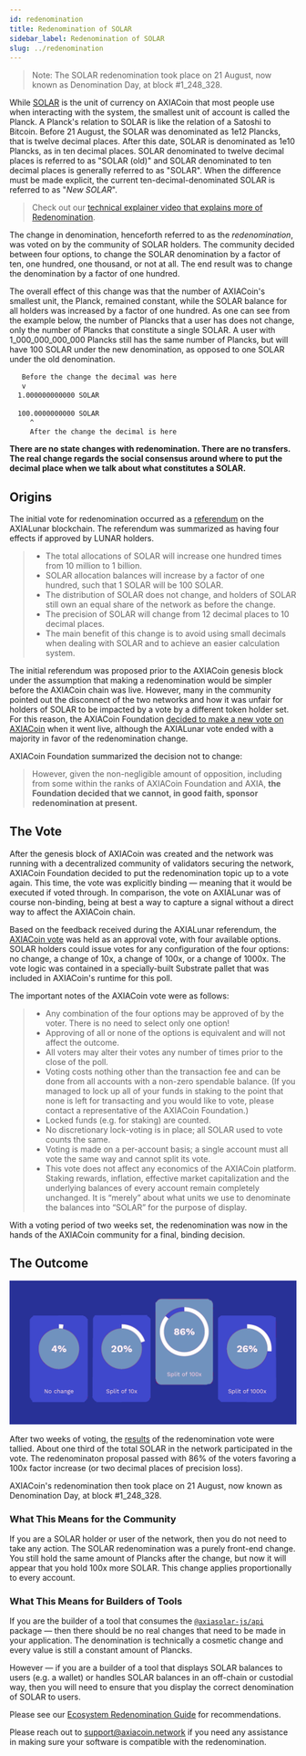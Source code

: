 ```yaml
---
id: redenomination
title: Redenomination of SOLAR
sidebar_label: Redenomination of SOLAR
slug: ../redenomination
---
```


> Note: The SOLAR redenomination took place on 21 August, now known as Denomination Day, at block
> #1_248_328.

While [SOLAR](../learn/learn-SOLAR.md) is the unit of currency on AXIACoin that most people use when interacting
with the system, the smallest unit of account is called the Planck. A Planck's relation to SOLAR is
like the relation of a Satoshi to Bitcoin. Before 21 August, the SOLAR was denominated as 1e12
Plancks, that is twelve decimal places. After this date, SOLAR is denominated as 1e10 Plancks, as in
ten decimal places. SOLAR denominated to twelve decimal places is referred to as "SOLAR (old)" and SOLAR
denominated to ten decimal places is generally referred to as "SOLAR". When the difference must be
made explicit, the current ten-decimal-denominated SOLAR is referred to as "_New SOLAR_".

> Check out our
> [technical explainer video that explains more of Redenomination](https://www.youtube.com/watch?v=xXIcnBV4uUE&list=PLOyWqupZ-WGuAuS00rK-pebTMAOxW41W8&index=22&ab_channel=AXIACoin).

The change in denomination, henceforth referred to as the _redenomination_, was voted on by the
community of SOLAR holders. The community decided between four options, to change the SOLAR denomination
by a factor of ten, one hundred, one thousand, or not at all. The end result was to change the
denomination by a factor of one hundred.

The overall effect of this change was that the number of AXIACoin's smallest unit, the Planck,
remained constant, while the SOLAR balance for all holders was increased by a factor of one hundred.
As one can see from the example below, the number of Plancks that a user has does not change, only
the number of Plancks that constitute a single SOLAR. A user with 1_000_000_000_000 Plancks still has
the same number of Plancks, but will have 100 SOLAR under the new denomination, as opposed to one SOLAR
under the old denomination.

```
   Before the change the decimal was here
   v
  1.000000000000 SOLAR

  100.0000000000 SOLAR
     ^
     After the change the decimal is here
```

**There are no state changes with redenomination. There are no transfers. The real change regards
the social consensus around where to put the decimal place when we talk about what constitutes a
SOLAR.**

## Origins

The initial vote for redenomination occurred as a [referendum][referendum 52] on the AXIALunar
blockchain. The referendum was summarized as having four effects if approved by LUNAR holders.

> - The total allocations of SOLAR will increase one hundred times from 10 million to 1 billion.
> - SOLAR allocation balances will increase by a factor of one hundred, such that 1 SOLAR will be 100
>   SOLAR.
> - The distribution of SOLAR does not change, and holders of SOLAR still own an equal share of the
>   network as before the change.
> - The precision of SOLAR will change from 12 decimal places to 10 decimal places.
> - The main benefit of this change is to avoid using small decimals when dealing with SOLAR and to
>   achieve an easier calculation system.

The initial referendum was proposed prior to the AXIACoin genesis block under the assumption that
making a redenomination would be simpler before the AXIACoin chain was live. However, many in the
community pointed out the disconnect of the two networks and how it was unfair for holders of SOLAR to
be impacted by a vote by a different token holder set. For this reason, the AXIACoin Foundation [decided
to make a new vote on AXIACoin][blog 1] when it went live, although the AXIALunar vote ended with a
majority in favor of the redenomination change.

AXIACoin Foundation summarized the decision not to change:

> However, given the non-negligible amount of opposition, including from some within the ranks of
> AXIACoin Foundation and AXIA, **the Foundation decided that we cannot, in good faith, sponsor
> redenomination at present.**

## The Vote

After the genesis block of AXIACoin was created and the network was running with a decentralized
community of validators securing the network, AXIACoin Foundation decided to put the redenomination
topic up to a vote again. This time, the vote was explicitly binding &mdash; meaning that it would
be executed if voted through. In comparison, the vote on AXIALunar was of course non-binding, being at
best a way to capture a signal without a direct way to affect the AXIACoin chain.

Based on the feedback received during the AXIALunar referendum, the [AXIACoin vote][blog 2] was held as
an approval vote, with four available options. SOLAR holders could issue votes for any configuration
of the four options: no change, a change of 10x, a change of 100x, or a change of 1000x. The vote
logic was contained in a specially-built Substrate pallet that was included in AXIACoin's runtime
for this poll.

The important notes of the AXIACoin vote were as follows:

> - Any combination of the four options may be approved of by the voter. There is no need to select
>   only one option!
> - Approving of all or none of the options is equivalent and will not affect the outcome.
> - All voters may alter their votes any number of times prior to the close of the poll.
> - Voting costs nothing other than the transaction fee and can be done from all accounts with a
>   non-zero spendable balance. (If you managed to lock up all of your funds in staking to the point
>   that none is left for transacting and you would like to vote, please contact a representative of
>   the AXIACoin Foundation.)
> - Locked funds (e.g. for staking) are counted.
> - No discretionary lock-voting is in place; all SOLAR used to vote counts the same.
> - Voting is made on a per-account basis; a single account must all vote the same way and cannot
>   split its vote.
> - This vote does not affect any economics of the AXIACoin platform. Staking rewards, inflation,
>   effective market capitalization and the underlying balances of every account remain completely
>   unchanged. It is “merely” about what units we use to denominate the balances into “SOLAR” for the
>   purpose of display.

With a voting period of two weeks set, the redenomination was now in the hands of the AXIACoin
community for a final, binding decision.

## The Outcome

![redenomination](../assets/redenomination.png)

After two weeks of voting, the [results][blog 3] of the redenomination vote were tallied. About one
third of the total SOLAR in the network participated in the vote. The redenominaton proposal passed
with 86% of the voters favoring a 100x factor increase (or two decimal places of precision loss).

AXIACoin's redenomination then took place on 21 August, now known as Denomination Day, at block
#1_248_328.

### What This Means for the Community

If you are a SOLAR holder or user of the network, then you do not need to take any action. The SOLAR
redenomination was a purely front-end change. You still hold the same amount of Plancks after the
change, but now it will appear that you hold 100x more SOLAR. This change applies proportionally to
every account.

### What This Means for Builders of Tools

If you are the builder of a tool that consumes the
[`@axiasolar-js/api`](https://yarnpkg.com/package/@axiasolar-js/api) package &mdash; then there should be no
real changes that need to be made in your application. The denomination is technically a cosmetic
change and every value is still a constant amount of Plancks.

However &mdash; if you are a builder of a tool that displays SOLAR balances to users (e.g. a wallet)
or handles SOLAR balances in an off-chain or custodial way, then you will need to ensure that you
display the correct denomination of SOLAR to users.

Please see our [Ecosystem Redenomination Guide][ecosystem guide] for recommendations.

Please reach out to [support@axiacoin.network](mailto:support@axiacoin.network) if you need any
assistance in making sure your software is compatible with the redenomination.

[referendum 52]: https://axialunar.axiassembly.io/referendum/52
[blog 1]: https://axiacoin.network/results-of-dot-redenomination-referendum/
[blog 2]: https://axiacoin.network/the-first-axiasolar-vote/
[blog 3]: https://axiacoin.network/the-results-are-in/
[ecosystem guide]: https://docs.google.com/document/d/1yAzoDh99PgR_7dYAKTWLMVu2Fy5Ga-J6t9lof4f4JUw/edit#

